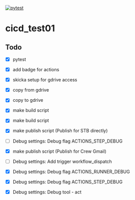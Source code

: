 [![pytest](https://github.com/Shigeki-Nagaya/cicd_test01/actions/workflows/pytest_to_codecov.yaml/badge.svg?branch=develop)](https://github.com/Shigeki-Nagaya/cicd_test01/actions/workflows/pytest_to_codecov.yaml)

# cicd_test01

## Todo
- [x] pytest
- [x] add badge for actions
- [x] skicka setup for gdrive access
- [x] copy from gdrive
- [x] copy to gdrive
- [x] make build script
- [x] make build script



- [x] make publish script (Publish for STB directly)
- [ ] Debug settings: Debug flag ACTIONS_STEP_DEBUG
- [x] make publish script (Publish for Crew Gmail)

- [ ] Debug settings: Add trigger workflow_dispatch
- [x] Debug settings: Debug flag ACTIONS_RUNNER_DEBUG
- [x] Debug settings: Debug flag ACTIONS_STEP_DEBUG
- [x] Debug settings: Debug tool - act


